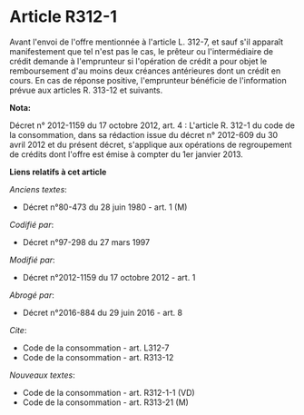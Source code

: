 # Article R312-1

Avant l'envoi de l'offre mentionnée à l'article L. 312-7, et sauf s'il apparaît manifestement que tel n'est pas le cas, le
prêteur ou l'intermédiaire de crédit demande à l'emprunteur si l'opération de crédit a pour objet le remboursement d'au moins
deux créances antérieures dont un crédit en cours. En cas de réponse positive, l'emprunteur bénéficie de l'information prévue
aux articles R. 313-12 et suivants.

**Nota:**

Décret n° 2012-1159 du 17 octobre 2012, art. 4 : L'article R. 312-1 du code de la consommation, dans sa rédaction issue du
décret n° 2012-609 du 30 avril 2012 et du présent décret, s'applique aux opérations de regroupement de crédits dont l'offre
est émise à compter du 1er janvier 2013.

**Liens relatifs à cet article**

_Anciens textes_:

  - Décret n°80-473 du 28 juin 1980 - art. 1 (M)

_Codifié par_:

  - Décret n°97-298 du 27 mars 1997

_Modifié par_:

  - Décret n°2012-1159 du 17 octobre 2012 - art. 1

_Abrogé par_:

  - Décret n°2016-884 du 29 juin 2016 - art. 8

_Cite_:

  - Code de la consommation - art. L312-7
  - Code de la consommation - art. R313-12

_Nouveaux textes_:

  - Code de la consommation - art. R312-1-1 (VD)
  - Code de la consommation - art. R313-21 (M)
